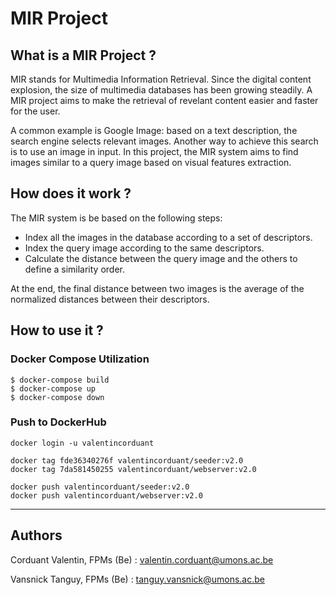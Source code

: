# **MIR Project**

## **What is a MIR Project ?**

MIR stands for Multimedia Information Retrieval. 
Since the digital content explosion, the size of 
multimedia databases has been growing steadily.
A MIR project aims to make the retrieval of revelant 
content easier and faster for the user.

A common example is Google Image: based on a text 
description, the search engine selects relevant images.
Another way to achieve this search is to use an image in input.
In this project, the MIR system aims to find images similar 
to a query image based on visual features extraction.

## **How does it work ?**

The MIR system is be based on the following steps:
- Index all the images in the database according to a set of descriptors.
- Index the query image according to the same descriptors.
- Calculate the distance between the query image and the others to define a similarity order.

At the end, the final distance between two images is the average 
of the normalized distances between their descriptors.

## **How to use it ?**

### **Docker Compose Utilization**
```console
$ docker-compose build
$ docker-compose up
$ docker-compose down
```

### **Push to DockerHub**
~~~
docker login -u valentincorduant

docker tag fde36340276f valentincorduant/seeder:v2.0
docker tag 7da581450255 valentincorduant/webserver:v2.0

docker push valentincorduant/seeder:v2.0
docker push valentincorduant/webserver:v2.0
~~~

---

## **Authors**

Corduant Valentin, FPMs (Be) : valentin.corduant@umons.ac.be

Vansnick Tanguy, FPMs (Be) : tanguy.vansnick@umons.ac.be
